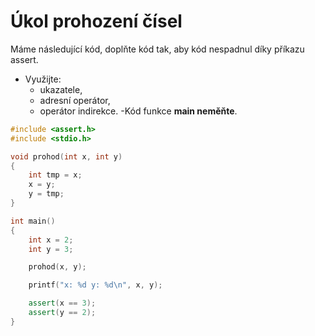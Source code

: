 # Úkol prohození čísel

Máme následující kód, doplňte kód tak, aby kód nespadnul díky příkazu assert. 

- Využijte:
    - ukazatele,
    - adresní operátor,
    - operátor indirekce. 
-Kód funkce **main neměňte**.

```cpp
#include <assert.h>
#include <stdio.h>

void prohod(int x, int y)
{
    int tmp = x;
    x = y;
    y = tmp;
}

int main()
{
    int x = 2;
    int y = 3;

    prohod(x, y);

    printf("x: %d y: %d\n", x, y);

    assert(x == 3);
    assert(y == 2);
}
```


